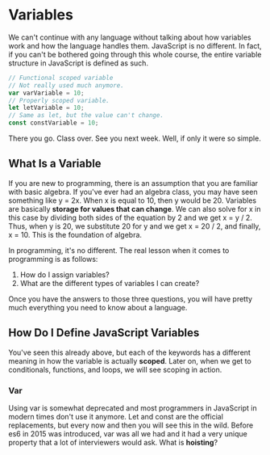 # Variables

We can't continue with any language without talking about how variables work and how the language handles them. JavaScript is no different. In fact, if you can't be bothered going through this whole course, the entire variable structure in JavaScript is defined as such.

```ts
// Functional scoped variable
// Not really used much anymore.
var varVariable = 10;
// Properly scoped variable.
let letVariable = 10;
// Same as let, but the value can't change.
const constVariable = 10;
```

There you go. Class over. See you next week. Well, if only it were so simple.

## What Is a Variable

If you are new to programming, there is an assumption that you are familiar with basic algebra. If you've ever had an algebra class, you may have seen something like y = 2x. When x is equal to 10, then y would be 20. Variables are basically **storage for values that can change**. We can also solve for x in this case by dividing both sides of the equation by 2 and we get x = y / 2. Thus, when y is 20, we substitute 20 for y and we get x = 20 / 2, and finally, x = 10. This is the foundation of algebra.

In programming, it's no different. The real lesson when it comes to programming is as follows:

1. How do I assign variables?
2. What are the different types of variables I can create?

Once you have the answers to those three questions, you will have pretty much everything you need to know about a language.

## How Do I Define JavaScript Variables

You've seen this already above, but each of the keywords has a different meaning in how the variable is actually **scoped**. Later on, when we get to conditionals, functions, and loops, we will see scoping in action.

### Var

Using var is somewhat deprecated and most programmers in JavaScript in modern times don't use it anymore. Let and const are the official replacements, but every now and then you will see this in the wild. Before es6 in 2015 was introduced, var was all we had and it had a very unique property that a lot of interviewers would ask. What is **hoisting**?
